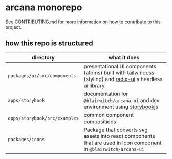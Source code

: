 # arcana monorepo

See [CONTRIBUTING.md](./CONTRIBUTING.md) for more information on how to contribute to this project.

## how this repo is structured

<!-- markdown table with 2 columns -->

| directory                     | what it does                                                                                                                                                                                              |
| ----------------------------- | --------------------------------------------------------------------------------------------------------------------------------------------------------------------------------------------------------- |
| `packages/ui/src/components`  | presentational UI components (atoms) built with [tailwindcss](https://tailwindcss.com/) (styling) and [radix-ui](https://www.radix-ui.com/primitives/docs/overview/getting-started) a headless ui library |
| `apps/storybook`              | documentation for `@blairwitch/arcana-ui` and dev environment using [storybookjs](https://storybook.js.org/docs)                                                                                          |
| `apps/storybook/src/examples` | common component compositions                                                                                                                                                                             |
| `packages/icons`              | Package that converts svg assets into react components that are used in Icon component in `@blairwitch/arcana-ui`                                                                                         |
